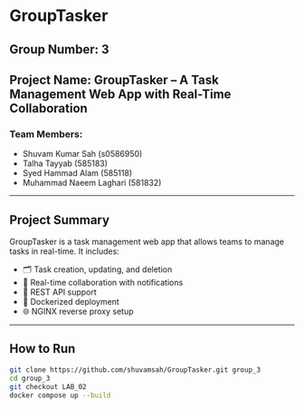 # GroupTasker

## Group Number: 3  
## Project Name: GroupTasker – A Task Management Web App with Real-Time Collaboration

### Team Members:
- Shuvam Kumar Sah (s0586950)
- Talha Tayyab (585183)
- Syed Hammad Alam (585118)
- Muhammad Naeem Laghari (581832)

---

## Project Summary

GroupTasker is a task management web app that allows teams to manage tasks in real-time. It includes:

- 🗂 Task creation, updating, and deletion
- 💬 Real-time collaboration with notifications
- 🧾 REST API support
- 🐳 Dockerized deployment
- 🌐 NGINX reverse proxy setup

---

## How to Run

```bash
git clone https://github.com/shuvamsah/GroupTasker.git group_3
cd group_3
git checkout LAB_02
docker compose up --build
